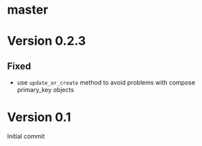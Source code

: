 master
======

Version 0.2.3
=============

Fixed
-----
* use `update_or_create` method to avoid problems with compose primary_key objects


Version 0.1
=============
Initial commit
